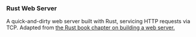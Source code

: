 ### Rust Web Server

A quick-and-dirty web server built with Rust, servicing HTTP requests via TCP. Adapted from [the Rust book chapter on building a web server.](https://doc.rust-lang.org/book/ch20-00-final-project-a-web-server.html)